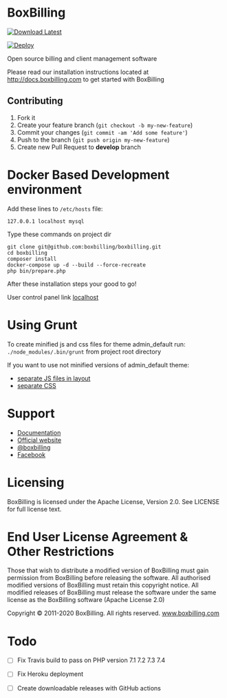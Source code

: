 # BoxBilling 

[![Download Latest](http://i.imgur.com/djy4ExU.png)](https://github.com/boxbilling/boxbilling/releases/latest) 

[![Deploy](https://www.herokucdn.com/deploy/button.svg)](https://heroku.com/deploy)

Open source billing and client management software

Please read our installation instructions located at http://docs.boxbilling.com to get started
with BoxBilling

## Contributing

1. Fork it
2. Create your feature branch (`git checkout -b my-new-feature`)
3. Commit your changes (`git commit -am 'Add some feature'`)
4. Push to the branch (`git push origin my-new-feature`)
5. Create new Pull Request to **develop** branch

Docker Based Development environment
================================================================================

Add these lines to `/etc/hosts` file:

```console
127.0.0.1 localhost mysql
```

Type these commands on project dir

```console
git clone git@github.com:boxbilling/boxbilling.git
cd boxbilling
composer install
docker-compose up -d --build --force-recreate
php bin/prepare.php
```

After these installation steps your good to go!

User control panel link [localhost](http://localhost/)


Using Grunt
===========
To create minified js and css files for theme admin_default run:
`./node_modules/.bin/grunt` from project root directory

If you want to use not minified versions of admin_default theme:
* [separate JS files in layout](https://github.com/boxbilling/boxbilling/blob/5e19912e7287b76e6b760899a7f9d2a4f3c1125c/src/bb-themes/admin_default/html/layout_default.phtml#L17-L24)
* [separate CSS](https://github.com/boxbilling/boxbilling/blob/2636cae130a94cdd827fb5f4acf46b0cdfebbb30/src/bb-themes/admin_default/html/partial_styles.phtml)

Support
================================================================================

* [Documentation](http://docs.boxbilling.com/)
* [Official website](http://www.boxbilling.com/)
* [@boxbilling](https://twitter.com/boxbilling)
* [Facebook](https://www.facebook.com/boxbilling)

Licensing
================================================================================

BoxBilling is licensed under the Apache License, Version 2.0. See LICENSE for full license text.

End User License Agreement & Other Restrictions
================================================================================
   Those that wish to distribute a modified version of BoxBilling must gain 
   permission from BoxBilling before releasing the software. All 
   authorised modified versions of BoxBilling must retain this copyright
   notice. All modified releases of BoxBilling must release the software under 
   the same license as the BoxBilling software (Apache License 2.0)
   
   Copyright © 2011-2020 BoxBilling. All rights reserved.
   www.boxbilling.com


Todo
================================================================================

* [ ] Fix Travis build to pass on PHP version 7.1 7.2 7.3 7.4 
* [ ] Fix Heroku deployment
* [ ] Create downloadable releases with GitHub actions


